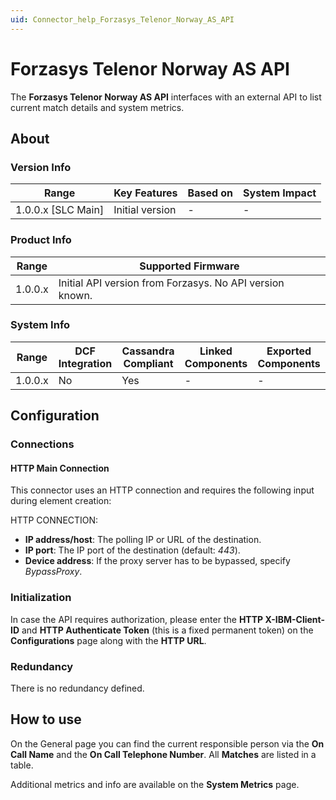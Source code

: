 ```yaml
---
uid: Connector_help_Forzasys_Telenor_Norway_AS_API
---
```


# Forzasys Telenor Norway AS API

The **Forzasys Telenor Norway AS API** interfaces with an external API to list current match details and system metrics.

## About

### Version Info

| Range                | Key Features     | Based on     | System Impact     |
|----------------------|------------------|--------------|-------------------|
| 1.0.0.x \[SLC Main\] | Initial version  | \-           | \-                |

### Product Info

| **Range** | **Supported Firmware**                                   |
|-----------|----------------------------------------------------------|
| 1.0.0.x   | Initial API version from Forzasys. No API version known. |

### System Info

| Range     | DCF Integration     | Cassandra Compliant     | Linked Components     | Exported Components     |
|-----------|---------------------|-------------------------|-----------------------|-------------------------|
| 1.0.0.x   | No                  | Yes                     | \-                    | \-                      |

## Configuration

### Connections

#### HTTP Main Connection

This connector uses an HTTP connection and requires the following input during element creation:

HTTP CONNECTION:

- **IP address/host**: The polling IP or URL of the destination.
- **IP port**: The IP port of the destination (default: *443*).
- **Device address**: If the proxy server has to be bypassed, specify *BypassProxy*.

### Initialization

In case the API requires authorization, please enter the **HTTP X-IBM-Client-ID** and **HTTP Authenticate Token** (this is a fixed permanent token) on the **Configurations** page along with the **HTTP URL**.

### Redundancy

There is no redundancy defined.

## How to use

On the General page you can find the current responsible person via the **On Call Name** and the **On Call Telephone Number**. All **Matches** are listed in a table.

Additional metrics and info are available on the **System Metrics** page.
